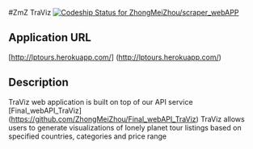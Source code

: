 #ZmZ TraViz [ ![Codeship Status for ZhongMeiZhou/scraper_webAPP](https://codeship.com/projects/920f1ef0-6816-0133-7696-460d97cd31f0/status?branch=master)](https://codeship.com/projects/114184)

## Application URL

 [http://lptours.herokuapp.com/] (http://lptours.herokuapp.com/)
 
## Description

TraViz web application is built on top of our API service [Final_webAPI_TraViz] (https://github.com/ZhongMeiZhou/Final_webAPI_TraViz)
TraViz allows users to generate visualizations of lonely planet tour listings based on specified countries, categories and price range